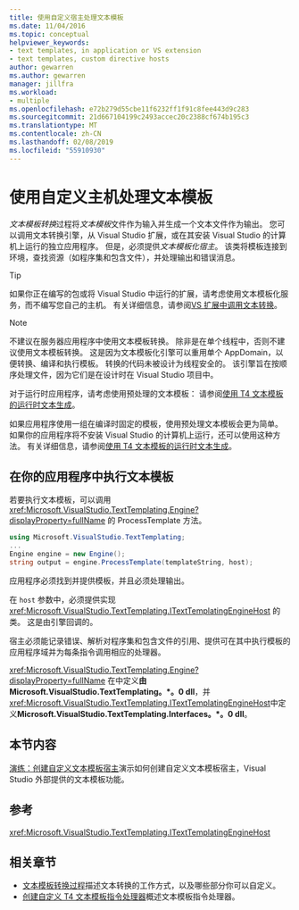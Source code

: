 ```yaml
---
title: 使用自定义宿主处理文本模板
ms.date: 11/04/2016
ms.topic: conceptual
helpviewer_keywords:
- text templates, in application or VS extension
- text templates, custom directive hosts
author: gewarren
ms.author: gewarren
manager: jillfra
ms.workload:
- multiple
ms.openlocfilehash: e72b279d55cbe11f6232ff1f91c8fee443d9c283
ms.sourcegitcommit: 21d667104199c2493accec20c2388cf674b195c3
ms.translationtype: MT
ms.contentlocale: zh-CN
ms.lasthandoff: 02/08/2019
ms.locfileid: "55910930"
---
```

# <a name="process-text-templates-by-using-a-custom-host"></a>使用自定义主机处理文本模板

*文本模板转换*过程将*文本模板*文件作为输入并生成一个文本文件作为输出。 您可以调用文本转换引擎，从 Visual Studio 扩展，或在其安装 Visual Studio 的计算机上运行的独立应用程序。 但是，必须提供*文本模板化宿主*。 该类将模板连接到环境，查找资源（如程序集和包含文件），并处理输出和错误消息。

> [!TIP]
> 如果你正在编写的包或将 Visual Studio 中运行的扩展，请考虑使用文本模板化服务，而不编写您自己的主机。 有关详细信息，请参阅[VS 扩展中调用文本转换](../modeling/invoking-text-transformation-in-a-vs-extension.md)。

> [!NOTE]
> 不建议在服务器应用程序中使用文本模板转换。 除非是在单个线程中，否则不建议使用文本模板转换。 这是因为文本模板化引擎可以重用单个 AppDomain，以便转换、编译和执行模板。 转换的代码未被设计为线程安全的。 该引擎旨在按顺序处理文件，因为它们是在设计时在 Visual Studio 项目中。
>
> 对于运行时应用程序，请考虑使用预处理的文本模板： 请参阅[使用 T4 文本模板的运行时文本生成](../modeling/run-time-text-generation-with-t4-text-templates.md)。

如果应用程序使用一组在编译时固定的模板，使用预处理文本模板会更为简单。 如果你的应用程序将不安装 Visual Studio 的计算机上运行，还可以使用这种方法。 有关详细信息，请参阅[使用 T4 文本模板的运行时文本生成](../modeling/run-time-text-generation-with-t4-text-templates.md)。

## <a name="execute-a-text-template-in-your-application"></a>在你的应用程序中执行文本模板

若要执行文本模板，可以调用 <xref:Microsoft.VisualStudio.TextTemplating.Engine?displayProperty=fullName> 的 ProcessTemplate 方法。

```csharp
using Microsoft.VisualStudio.TextTemplating;
...
Engine engine = new Engine();
string output = engine.ProcessTemplate(templateString, host);
```

 应用程序必须找到并提供模板，并且必须处理输出。

 在 `host` 参数中，必须提供实现 <xref:Microsoft.VisualStudio.TextTemplating.ITextTemplatingEngineHost> 的类。 这是由引擎回调的。

 宿主必须能记录错误、解析对程序集和包含文件的引用、提供可在其中执行模板的应用程序域并为每条指令调用相应的处理器。

 <xref:Microsoft.VisualStudio.TextTemplating.Engine?displayProperty=fullName> 在中定义**由 Microsoft.VisualStudio.TextTemplating。\*。0 dll**，并<xref:Microsoft.VisualStudio.TextTemplating.ITextTemplatingEngineHost>中定义**Microsoft.VisualStudio.TextTemplating.Interfaces。\*。0 dll**。

## <a name="in-this-section"></a>本节内容
 [演练：创建自定义文本模板宿主](../modeling/walkthrough-creating-a-custom-text-template-host.md)演示如何创建自定义文本模板宿主，Visual Studio 外部提供的文本模板功能。

## <a name="reference"></a>参考
 <xref:Microsoft.VisualStudio.TextTemplating.ITextTemplatingEngineHost>

## <a name="related-sections"></a>相关章节

- [文本模板转换过程](../modeling/the-text-template-transformation-process.md)描述文本转换的工作方式，以及哪些部分你可以自定义。
- [创建自定义 T4 文本模板指令处理器](../modeling/creating-custom-t4-text-template-directive-processors.md)概述文本模板指令处理器。